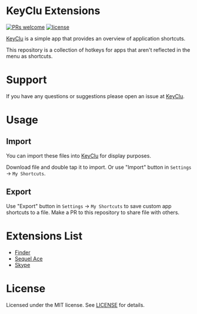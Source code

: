 # KeyClu Extensions

[![PRs welcome](https://img.shields.io/badge/PRs-welcome-brightgreen.svg)](https://github.com/Anze/KeyCluExtensions/pulls)
[![license](https://img.shields.io/badge/License-MIT-yellow.svg)](https://opensource.org/licenses/mit)

[KeyClu](https://github.com/Anze/KeyCluCask) is a simple app that provides an overview of application shortcuts.

This repository is a collection of hotkeys for apps that aren't reflected in the menu as shortcuts.

# Support

If you have any questions or suggestions please open an issue at [KeyClu](https://github.com/Anze/KeyCluCask/issues).

# Usage

## Import
You can import these files into [KeyClu](https://github.com/Anze/KeyCluCask) for display purposes.

Download file and double tap it to import. Or use "Import" button in `Settings` -> `My Shortcuts`.

## Export

Use "Export" button in `Settings` -> `My Shortcuts` to save custom app shortcuts to a file. Make a PR to this repository to share file with others.

# Extensions List

- [Finder](./files/Finder.keyclu)
- [Sequel Ace](./files/SequelAce.keyclu)
- [Skype](./files/Skype.keyclu)

# License

Licensed under the MIT license. See [LICENSE](LICENSE) for details.
